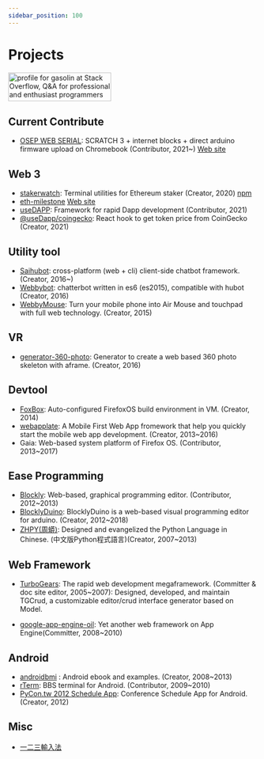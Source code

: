 ```yaml
---
sidebar_position: 100
---
```


# Projects

<a href="http://stackoverflow.com/users/669084/gasolin">
    <img src="http://stackoverflow.com/users/flair/669084.png?theme=clean" width="208" height="58" alt="profile for gasolin at Stack Overflow, Q&A for professional and enthusiast programmers" title="profile for gasolin at Stack Overflow, Q&A for professional and enthusiast programmers"/>
</a>

## Current Contribute

- [OSEP WEB SERIAL](https://github.com/estea8968/osep_web_serial/): SCRATCH 3 + internet blocks + direct arduino firmware upload on Chromebook (Contributor, 2021~) [Web site](https://estea8968.github.io/osep_web_serial/app/)

## Web 3

- [stakerwatch](https://github.com/gasolin/stakerwatch): Terminal utilities for Ethereum staker (Creator, 2020) [npm](https://www.npmjs.com/package/staker)
- [eth-milestone](https://github.com/gasolin/eth-milestone) [Web site](http://gasolin.idv.tw/eth-milestone/)
- [useDAPP](https://github.com/EthWorks/useDApp): Framework for rapid Dapp development (Contributor, 2021)
- [@useDapp/coingecko](https://www.npmjs.com/package/@usedapp/coingecko): React hook to get token price from CoinGecko (Creator, 2021)

## Utility tool

- [Saihubot](https://github.com/gasolin/saihubot): cross-platform (web + cli) client-side chatbot framework.(Creator, 2016~)
- [Webbybot](https://github.com/gasolin/webbybot): chatterbot written in es6 (es2015), compatible with hubot (Creator, 2016)
- [WebbyMouse](https://github.com/gasolin/webbymouse): Turn your mobile phone into Air Mouse and touchpad with full web technology. (Creator, 2015)

## VR

- [generator-360-photo](https://github.com/gasolin/generator-360-photo): Generator to create a web based 360 photo skeleton with aframe. (Creator, 2016)

## Devtool

- [FoxBox](https://github.com/gasolin/foxbox): Auto-configured FirefoxOS build environment in VM. (Creator, 2014)
- [webapplate](https://github.com/webapplate/webapplate): A Mobile First Web App fromework that help you quickly start
      the mobile web app development. (Creator, 2013~2016)
- Gaia: Web-based system platform of Firefox OS. (Contributor, 2013~2017)

## Ease Programming

- [Blockly](http://code.google.com/p/blockly/): Web-based, graphical programming editor. (Contributor, 2012~2013)
- [BlocklyDuino](https://github.com/BlocklyDuino/BlocklyDuino): BlocklyDuino is a web-based visual programming editor for arduino. (Creator, 2012~2018)
- [ZHPY(周蟒)](http://zhpy.googlecode.com): Designed and evangelized the Python Language in Chinese. (中文版Python程式語言)(Creator, 2007~2013)

## Web Framework

- [TurboGears](http://www.turbogears.org/): The rapid web development megaframework. (Committer & doc site editor, 2005~2007):
Designed, developed, and maintain TGCrud,
a customizable editor/crud interface generator based on Model.

<!--p>Contribute several TurboGears 1.x plugins,
such as genshiquickstart(adopted in TurboGears 1.1), tgmigrate.

Help breeding TG2 in its early stage,
ex. Porting paster commands for TurboGears 2,
and facilitating the docs migration from wiki to sphinx doc system.</p-->
- [google-app-engine-oil](http://code.google.com/p/google-app-engine-oil/): Yet another web framework on App Engine(Committer, 2008~2010)

## Android

- [androidbmi](http://androidbmi.googlecode.com) : Android ebook and examples. (Creator, 2008~2013)
- [rTerm](http://code.google.com/p/rterm/): BBS terminal for Android. (Contributor, 2009~2010)
- [PyCon.tw 2012 Schedule App](http://code.google.com/p/pycontw2012/): Conference Schedule App for Android. (Creator, 2012)

## Misc

- [一二三輸入法](https://github.com/gasolin/typemethod123/)
